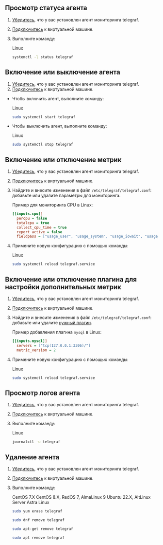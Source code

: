 ## Просмотр статуса агента

1. [Убедитесь](../mon-setup-current/), что у вас установлен агент мониторинга telegraf.
1. [Подключитесь](/ru/computing/iaas/service-management/vm/vm-connect/) к виртуальной машине.
1. Выполните команду:

   <tabs>
   <tablist>
   <tab>Linux</tab>
   </tablist>
   <tabpanel>

   ```bash
   systemctl -l status telegraf
   ```

   </tabpanel>
   </tabs>

## Включение или выключение агента

1. [Убедитесь](../mon-setup-current/), что у вас установлен агент мониторинга telegraf.
1. [Подключитесь](/ru/computing/iaas/service-management/vm/vm-connect/) к виртуальной машине.

- Чтобы включить агент, выполните команду:

  <tabs>
  <tablist>
  <tab>Linux</tab>
  </tablist>
  <tabpanel>

  ```bash
  sudo systemctl start telegraf
  ```

  </tabpanel>
  </tabs>

- Чтобы выключить агент, выполните команду:

  <tabs>
  <tablist>
  <tab>Linux</tab>
  </tablist>
  <tabpanel>

  ```bash
  sudo systemctl stop telegraf
  ```

  </tabpanel>
  </tabs>

## Включение или отключение метрик

1. [Убедитесь](../mon-setup-current/), что у вас установлен агент мониторинга telegraf.
1. [Подключитесь](/ru/computing/iaas/service-management/vm/vm-connect/) к виртуальной машине.
1. Найдите и внесите изменения в файл `/etc/telegraf/telegraf.conf`: добавьте или удалите параметры для мониторинга.

   Пример для мониторинга CPU в Linux:

   ```ini
   [[inputs.cpu]]
     percpu = false
     totalcpu = true
     collect_cpu_time = true
     report_active = false
     fieldpass = ["usage_user", "usage_system", "usage_iowait", "usage_irq", "usage_guest", "time_idle"]
   ```

1. Примените новую конфигурацию с помощью команды:

   <tabs>
   <tablist>
   <tab>Linux</tab>
   </tablist>
   <tabpanel>

   ```bash
   sudo systemctl reload telegraf.service
   ```

   </tabpanel>
   </tabs>

## Включение или отключение плагина для настройки дополнительных метрик

1. [Убедитесь](../mon-setup-current/), что у вас установлен агент мониторинга telegraf.
1. [Подключитесь](/ru/computing/iaas/service-management/vm/vm-connect/) к виртуальной машине.
1. Найдите и внесите изменения в файл `/etc/telegraf/telegraf.conf`: добавьте или удалите [нужный плагин](https://github.com/influxdata/telegraf/blob/master/docs/CONFIGURATION.md#input-plugins).

   Пример добавления плагина `mysql` в Linux:

   ```ini
   [[inputs.mysql]]
     servers = ["tcp(127.0.0.1:3306)/"]
     metric_version = 2
   ```

1. Примените новую конфигурацию с помощью команды:

   <tabs>
   <tablist>
   <tab>Linux</tab>
   </tablist>
   <tabpanel>

   ```bash
   sudo systemctl reload telegraf.service
   ```

   </tabpanel>
   </tabs>

## Просмотр логов агента

1. [Убедитесь](../mon-setup-current/), что у вас установлен агент мониторинга telegraf.
1. [Подключитесь](/ru/computing/iaas/service-management/vm/vm-connect/) к виртуальной машине.
1. Выполните команду:

   <tabs>
   <tablist>
   <tab>Linux</tab>
   </tablist>
   <tabpanel>

   ```bash
   journalctl -u telegraf
   ```

   </tabpanel>
   </tabs>

## Удаление агента

1. [Убедитесь](../mon-setup-current/), что у вас установлен агент мониторинга telegraf.
1. [Подключитесь](/ru/computing/iaas/service-management/vm/vm-connect/) к виртуальной машине.
1. Выполните команду:

   <tabs>
   <tablist>
   <tab>CentOS 7.X</tab>
   <tab>CentOS 8.X, RedOS 7, AlmaLinux 9</tab>
   <tab>Ubuntu 22.X, AltLinux Server</tab>
   <tab>Astra Linux</tab>
   </tablist>
   <tabpanel>

   ```bash
   sudo yum erase telegraf
   ```

   </tabpanel>
   <tabpanel>

   ```bash
   sudo dnf remove telegraf
   ```

   </tabpanel>
   <tabpanel>

   ```bash
   sudo apt-get remove telegraf
   ```

   </tabpanel>
   <tabpanel>

   ```bash
   sudo apt remove telegraf
   ```

   </tabpanel>
   </tabs>
